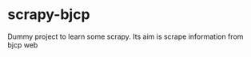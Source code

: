 scrapy-bjcp
===========

Dummy project to learn some scrapy. Its aim is scrape information from bjcp web
